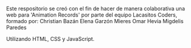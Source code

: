 Este respositorio se creó con el fin de hacer de manera colaborativa una web para 'Animation Records' por parte del equipo Lacasitos Coders, formado por:
Christian Bazán
Elena Garzón Mieres
Omar Hevia
Migdelis Paredes

Utilizando HTML, CSS y JavaScript.